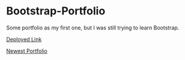 # Bootstrap-Portfolio
Some portfolio as my first one, but I was still trying to learn Bootstrap.

[Deployed Link](https://zachyingling.github.io/Bootstrap-Portfolio/)

[Newest Portfolio](https://zachyingling.github.io/Updated-Portfolio/)

